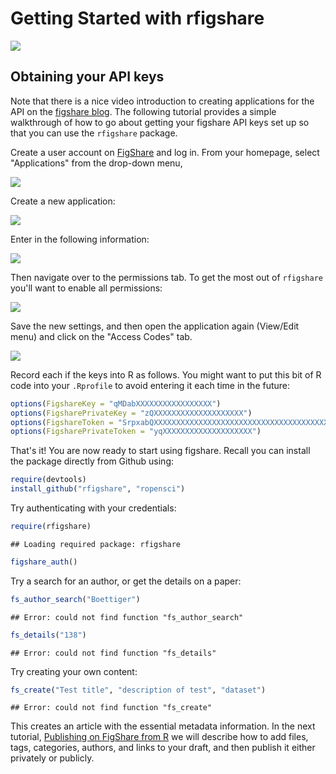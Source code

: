 # Getting Started with rfigshare

![](http://farm9.staticflickr.com/8180/7950489358_ea902bdaae_o.png)


## Obtaining your API keys

Note that there is a nice video introduction to creating applications for the API on the [figshare blog](http://figshare.com/blog/figshare_API_available_to_all/48).  The following tutorial provides a simple walkthrough of how to go about getting your figshare API keys set up so that you can use the `rfigshare` package.  


Create a user account on [FigShare](http://figshare.com) and log in.  From your homepage, select "Applications" from the drop-down menu,

![](http://farm9.staticflickr.com/8171/7950489558_5172515057_o.png)

Create a new application:

![](http://farm9.staticflickr.com/8038/7950490158_7feaf680bd_o.png)


Enter in the following information: 

![](http://farm9.staticflickr.com/8305/7950490562_02846cea92_o.png)

Then navigate over to the permissions tab.  To get the most out of `rfigshare` you'll want to enable all permissions:

![](http://farm9.staticflickr.com/8448/7950491064_c3820e62bd_o.png)

Save the new settings, and then open the application again (View/Edit menu) and click on the "Access Codes" tab.

![](http://farm9.staticflickr.com/8308/7950491470_621da9c5d1_o.png)

Record each if the keys into R as follows.  You might want to put this bit of R code into your `.Rprofile` to avoid entering it each time in the future:

```r
options(FigshareKey = "qMDabXXXXXXXXXXXXXXXXX")
options(FigsharePrivateKey = "zQXXXXXXXXXXXXXXXXXXXX")
options(FigshareToken = "SrpxabQXXXXXXXXXXXXXXXXXXXXXXXXXXXXXXXXXXXXXXXXXXXXXXXXXXXXXXXXXXX")
options(FigsharePrivateToken = "yqXXXXXXXXXXXXXXXXXXXX")
```

That's it! You are now ready to start using figshare.  Recall you can install the package directly from Github using: 

```r
require(devtools)
install_github("rfigshare", "ropensci")
```

Try authenticating with your credentials:


```r
require(rfigshare)
```

```
## Loading required package: rfigshare
```

```r
figshare_auth()
```



Try a search for an author, or get the details on a paper:


```r
fs_author_search("Boettiger")
```

```
## Error: could not find function "fs_author_search"
```

```r
fs_details("138")
```

```
## Error: could not find function "fs_details"
```


Try creating your own content:


```r
fs_create("Test title", "description of test", "dataset")
```

```
## Error: could not find function "fs_create"
```


This creates an article with the essential metadata information.  In the next tutorial, [Publishing on FigShare from R](https://github.com/ropensci/rfigshare/blob/master/inst/doc/publishing_on_figshare.md) we will describe how to add files, tags, categories, authors, and links to your draft, and then publish it either privately or publicly.   





